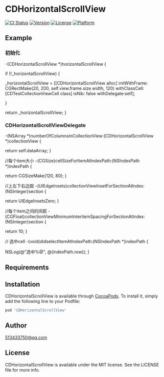 # CDHorizontalScrollView

[![CI Status](https://img.shields.io/travis/513433750@qq.com/CDHorizontalScrollView.svg?style=flat)](https://travis-ci.org/513433750@qq.com/CDHorizontalScrollView)
[![Version](https://img.shields.io/cocoapods/v/CDHorizontalScrollView.svg?style=flat)](https://cocoapods.org/pods/CDHorizontalScrollView)
[![License](https://img.shields.io/cocoapods/l/CDHorizontalScrollView.svg?style=flat)](https://cocoapods.org/pods/CDHorizontalScrollView)
[![Platform](https://img.shields.io/cocoapods/p/CDHorizontalScrollView.svg?style=flat)](https://cocoapods.org/pods/CDHorizontalScrollView)

## Example

### 初始化


-(CDHorizontalScrollView *)horizontalScrollView {

if (!_horizontalScrollView) {

_horizontalScrollView = [[CDHorizontalScrollView alloc] initWithFrame: CGRectMake(20, 200, self.view.frame.size.width, 120) withClassCell:[CDTestCollectionViewCell class] isNib: false withDelegate:self];

   }

   return _horizontalScrollView;
}


### CDHorizontalScrollViewDelegate

-(NSArray *)numberOfColumnsInCollectionView:(CDHorizontalScrollView *)collectionView {


return self.dataArray;
}


//每个item大小
-(CGSize)cellSizeForItemAtIndexPath:(NSIndexPath *)indexPath {


  return CGSizeMake(120, 80);
}

//上左下右边距
-(UIEdgeInsets)collectionViewInsetForSectionAtIndex:(NSInteger)section {

   return UIEdgeInsetsZero;
}

//每个item之间的间距
-(CGFloat)collectionViewMinimumInteritemSpacingForSectionAtIndex:(NSInteger)section {

  return 10;
}

// 选中cell
-(void)didselectItemAtIndexPath:(NSIndexPath *)indexPath {


   NSLog(@"选中%@", @(indexPath.row));
}


## Requirements

## Installation

CDHorizontalScrollView is available through [CocoaPods](https://cocoapods.org). To install
it, simply add the following line to your Podfile:

```ruby
pod 'CDHorizontalScrollView'
```

## Author

 513433750@qq.com

## License

CDHorizontalScrollView is available under the MIT license. See the LICENSE file for more info.
